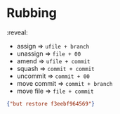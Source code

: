 # Rubbing

:reveal:
- assign => `ufile + branch`
- unassign => `file + 00`
- amend => `ufile + commit`
- squash => `commit + commit`
- uncommit => `commit + 00`
- move commit => `commit + branch`
- move file => `file + commit`

```json
{"but restore f3eebf964569"}
```

